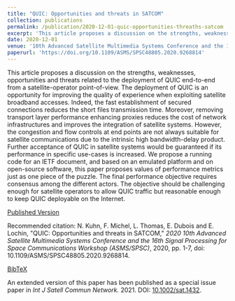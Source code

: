 ```yaml
---
title: "QUIC: Opportunities and threats in SATCOM"
collection: publications
permalink: /publication/2020-12-01-quic-opportunities-threaths-satcom
excerpt: 'This article proposes a discussion on the strengths, weaknesses, opportunities, and threats related to the deployment of QUIC end-to-end from a satellite-operator point-of-view' 
date: 2020-12-01
venue: '10th Advanced Satellite Multimedia Systems Conference and the 16th Signal Processing for Space Communications Workshop (ASMS/SPSC)'
paperurl: 'https://doi.org/10.1109/ASMS/SPSC48805.2020.9268814'
---
```

This article proposes a discussion on the strengths, weaknesses, opportunities and threats related to the deployment of QUIC end-to-end from a satellite-operator point-of-view. The deployment of QUIC is an opportunity for improving the quality of experience when exploiting satellite broadband accesses. Indeed, the fast establishment of secured connections reduces the short files transmission time. Moreover, removing transport layer performance enhancing proxies reduces the cost of network infrastructures and improves the integration of satellite systems. However, the congestion and flow controls at end points are not always suitable for satellite communications due to the intrinsic high bandwidth-delay product. Further acceptance of QUIC in satellite systems would be guaranteed if its performance in specific use-cases is increased. We propose a running code for an IETF document, and based on an emulated platform and on open-source software, this paper proposes values of performance metrics just as one piece of the puzzle. The final performance objective requires consensus among the different actors. The objective should be challenging enough for satellite operators to allow QUIC traffic but reasonable enough to keep QUIC deployable on the Internet.

[Published Version](https://doi.org/10.1109/ASMS/SPSC48805.2020.9268814)

Recommended citation: N. Kuhn, F. Michel, L. Thomas, E. Dubois and E. Lochin, "QUIC: Opportunities and threats in SATCOM," *2020 10th Advanced Satellite Multimedia Systems Conference and the 16th Signal Processing for Space Communications Workshop (ASMS/SPSC)*, 2020, pp. 1-7, doi: 10.1109/ASMS/SPSC48805.2020.9268814.

[BibTeX](http://ludoinspace.github.io/files/2020-12-01-quic-opportunities-threats-satcom-bib.bib)

An extended version of this paper has been published as a special issue paper in *Int J Satell Commun Network.* 2021. DOI: [10.1002/sat.1432](https://doi.org/10.1002/sat.1432).
